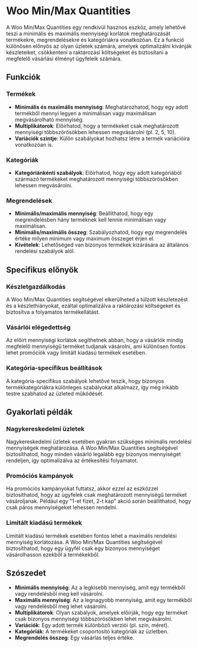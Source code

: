# Woo Min/Max Quantities

A Woo Min/Max Quantities egy rendkívül hasznos eszköz, amely lehetővé teszi a minimális és maximális mennyiségi korlátok meghatározását termékekre, megrendelésekre és kategóriákra vonatkozóan. Ez a funkció különösen előnyös az olyan üzletek számára, amelyek optimalizálni kívánják készleteiket, csökkenteni a raktározási költségeket és biztosítani a megfelelő vásárlási élményt ügyfeleik számára.

## Funkciók

### Termékek

- **Minimális és maximális mennyiség**: Meghatározhatod, hogy egy adott termékből mennyi legyen a minimálisan vagy maximálisan megvásárolható mennyiség.
- **Multiplikátorok**: Előírhatod, hogy a termékeket csak meghatározott mennyiségi többszörösökben lehessen megvásárolni (pl. 2, 5, 10).
- **Variációk szintje**: Külön szabályokat hozhatsz létre a termék variációira vonatkozóan is.

### Kategóriák

- **Kategóriánkénti szabályok**: Előírhatod, hogy egy adott kategóriából származó termékeket meghatározott mennyiségi többszörösökben lehessen megvásárolni.

### Megrendelések

- **Minimális/maximális mennyiség**: Beállíthatod, hogy egy megrendelésben hány terméknek kell lennie minimálisan vagy maximálisan.
- **Minimális/maximális összeg**: Szabályozhatod, hogy egy megrendelés értéke milyen minimum vagy maximum összeget érjen el.
- **Kivételek**: Lehetőséged van bizonyos termékek kizárására az általános rendelési szabályok alól.

## Specifikus előnyök

### Készletgazdálkodás

A Woo Min/Max Quantities segítségével elkerülheted a túlzott készletezést és a készlethiányokat, ezáltal optimalizálva a raktározási költségeket és biztosítva a folyamatos termékellátást.

### Vásárlói elégedettség

Az előírt mennyiségi korlátok segíthetnek abban, hogy a vásárlók mindig megfelelő mennyiségű terméket tudjanak vásárolni, ami különösen fontos lehet promóciók vagy limitált kiadású termékek esetében.

### Kategória-specifikus beállítások

A kategória-specifikus szabályok lehetővé teszik, hogy bizonyos termékkategóriákra különleges szabályokat alkalmazz, így még inkább testre szabhatod az üzleted működését.

## Gyakorlati példák

### Nagykereskedelmi üzletek

Nagykereskedelmi üzletek esetében gyakran szükséges minimális rendelési mennyiségek meghatározása. A Woo Min/Max Quantities segítségével biztosíthatod, hogy minden vásárló legalább egy bizonyos mennyiséget rendeljen, így optimalizálva az értékesítési folyamatot.

### Promóciós kampányok

Ha promóciós kampányokat futtatsz, akkor ezzel az eszközzel biztosíthatod, hogy az ügyfelek csak meghatározott mennyiségű terméket vásároljanak. Például egy "1-et fizet, 2-t kap" akció során beállíthatod, hogy csak páros mennyiségeket lehessen rendelni.

### Limitált kiadású termékek

Limitált kiadású termékek esetében fontos lehet a maximális rendelési mennyiség korlátozása. A Woo Min/Max Quantities segítségével biztosíthatod, hogy egy ügyfél csak egy bizonyos mennyiséget vásárolhasson ezekből a termékekből.

## Szószedet

- **Minimális mennyiség**: Az a legkisebb mennyiség, amit egy termékből vagy rendelésből meg kell vásárolni.
- **Maximális mennyiség**: Az a legnagyobb mennyiség, amit egy termékből vagy rendelésből meg lehet vásárolni.
- **Multiplikátorok**: Olyan szabályok, amelyek előírják, hogy egy terméket csak bizonyos mennyiségi többszörösökben lehet megvásárolni.
- **Variációk**: Egy adott termék különböző verziói (pl. szín, méret).
- **Kategóriák**: A termékeket csoportosító kategóriák az üzletben.
- **Megrendelés összeg**: Egy vásárlás teljes értéke.